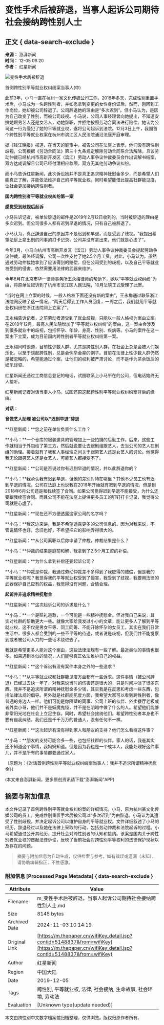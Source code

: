 # 变性手术后被辞退，当事人起诉公司期待社会接纳跨性别人士

## 正文 { data-search-exclude }


**来源：** 澎湃新闻  
**时间：** 12-05 09:20  
**作者：** 红星新闻  

![变性手术后被辞退](http://image.thepaper.cn/www/image/40/282/443.jpg)

首例跨性别平等就业权纠纷案当事人(中)

此前3年，小马一直在杭州一家文化传媒公司工作。2018年冬天，完成性别重置手术后，小马成为一名跨性别者，并如愿拿到变更的女性身份证后。然而，刚回到工作岗位，她却被公司辞退了。公司辞退她的理由是“多次迟到”。但小马认为，是因为自己改变了性别，而被公司歧视。小马说，公司人事经理曾向她提出，不知道安排她跟男艺人还是女艺人，劝她辞职，并拒绝按照劳动合同法进行赔偿。她认为公司这一行为侵犯了她的平等就业权，遂将公司起诉到法院。12月3日上午，我国首个跨性别平等就业权案在杭州市滨江区人民法院浦沿法庭开庭审理。

据《钱江晚报》报道，在当天的庭审中，被告公司在法庭上表示，他们没有跨性别歧视，公司根据《劳动合同法》第三十九条规定解除劳动合同系合法解除，且该劳动仲裁已经杭州市高新开发区（滨江）劳动人事争议仲裁委员会作出调解书结案，双方达成调解且公司已经付清相应款项，双方无其他劳动争议纠纷。

而小马告诉红星新闻，此次诉讼她并不是真正追求精神抚慰金多少，而是希望人们能真正了解，并能依法维护自己的平等就业权。同时希望能借此提高社群能见度，让社会更加接纳跨性别者。

**国内跨性别者平等就业权纠纷第一案**

**感觉受到歧视后起诉**

小马告诉记者，被单位辞退的邮件是2019年2月12日收到的，当时被辞退的理由是多次迟到。但公司很多人都有迟到早退的情况，只有自己被辞退了。

小马认为，真正辞退自己的原因并不是迟到和早退，而是受到了歧视。“我提出希望法庭上拿出别的同事的打卡记录，公司并没有拿出来，他们就是心虚了”。

今年3月，小马向杭州市高新开发区（滨江）劳动人事争议仲裁委员会提起劳动争议仲裁，最终经调解，公司一次性支付了她2.5个月工资。对此，小马认为，虽然通过劳动仲裁她拿到了应该得到的赔偿，但在公司受到的歧视，以及自己平等就业权受到的侵害，依然需要用法律的武器来维护。

今年8月在北京市华一律师事务所王永梅律师的帮助下，她以“平等就业权纠纷”为由，将原单位起诉到了杭州市滨江区人民法院，10月法院正式受理了此案。

“当时在网上立案的时候，一般人格权下面还没有新的案由”，王永梅通过联系浙江法院网反映了这一情况，“两天后得到工作人员回复，一周之后，我们就用平等就业权纠纷在浙江法院网上立案了”。

王永梅告诉记者，之前劳动者遭受到了就业歧视，只能以一般人格权为案由立案。在2018年12月，最高人民法院增加了“平等就业权纠纷”的案由，这一案由会涉及到很多就业中的歧视，包括怀孕、年龄，身高、性别、疾病等。小马的案件在这一案由下立案，成为目前国内跨性别者平等就业权纠纷第一案。

王永梅同时谈道，目前性少数人群，尤其是跨性别人群，在社会上总是会被人们娱乐化，以至于谈起跨性别，总是会例举金星的例子。目前在法律上性少数人群仍然是被忽略的，希望能通过个案，让他们的权利被严肃讨论，而不是作为茶余饭后的娱乐谈资。

红星新闻还通过工商信息登记的电话，试图联系上小马所在的公司，但电话始终无人接听。

红星新闻记者对话当事人小马，试图还原这起跨性别平等就业权纠纷案背后的缘由。

**对话：**

**曾做艺人助理 被公司以“迟到早退”辞退**

**红星新闻：**您之前在单位负责什么工作？

**小马：**一个仓库的服装道具的管理加上一些拍摄的后勤工作。后来，这些工作就相当于外包给了第三方，然后就说要让去跟剧组跟艺人，去当公司的艺人在剧组的助理。接着就有了我和人事经理之间关于跟男艺人还是女艺人的讨论。他觉得我无论跟男艺人还是女艺人，可能艺人都接受不了。

**红星新闻：**公司是否说过你有迟到早退的情况，并以此辞退你的？

**小马：**我承认我有迟到早退，但他的差别对待在哪里？其他不少员工也有迟到早退的情况。公司在法庭上也说我在2016年开始就有迟到早退的情况，但是到2018年6月公司还是和我续签了合同。如果公司觉得迟到早退不能接受，为什么还要跟我续签合同。而且公司不能在法庭上提供更多员工的钉钉打卡记录，我觉得公司就是心虚了。

**红星新闻：**现在还不方便透露这家公司的名字吗？

**小马：**我这边来讲，我是不希望透露更多的公司信息的。因为对我来说，不管说情怀也好，念旧也好，不希望把它的影响弄得很大的。

**红星新闻：**从公司离职以后你申请了仲裁，仲裁结果是什么？

**小马：**仲裁的结果是庭前和解，我拿到了2.5个月工资的补偿。

**红星新闻：**为什么拿到补偿还要起诉公司？

**小马：**仲裁是仲裁，我通过劳动仲裁差不多得到了我应得的赔偿，但是我的平等就业权呢？我觉得我的平等就业权受到了侵害，我受到了歧视，我要用法律的武器保护自己应有的权益，我觉得没有问题，合情合理。

**起诉并非追求精神抚慰金**

**红星新闻：**这次起诉公司的诉求是什么？

**小马：**一个是赔礼道歉，一个可能是一些精神抚慰金。但对我自己来说，其实对社群的帮助更大一些。就像大家给我发过小小的文章，能让更多人了解到平等就业权，这不仅是男女平等、同工同筹、不能开除怀孕的女员工。其实在我们日常生活中，很多人都会受到的一些不平等的待遇，或者说是歧视，但我们并不能觉察到或者被公司人力的一些话术绕进去了。

我就是希望更多人能对这个案由，这些法律法规有一些了解。最近类似的事情也很多。如果遇到类似的情况，人们能够真正依法维护自己的权益。

**红星新闻：**这个诉讼有没有案件本身之外的一些追求？

**小马：**从平等就业权和社群能见度方面都有一些诉求。这件事情（被公司辞退）已经过去快一年了，对我来说当时的伤害还是很大的，只是时间冲淡了很多东西。我并不是追求所谓的精神抚慰金多少钱，其实我是在反思和考虑一些东西，包括法律法规的倡导。另外就是社群能见度方面，我希望大家可以看到跨性别者，像普通的身边人一样。他们可能是你隔壁的同事、公司上班的伙伴、外卖餐厅老板或者外卖小哥，他们并不是妖魔鬼怪，并不是在阴暗中做了什么的人。希望他们能够非常阳光地在社会上立足生存。同时，希望社会接纳他们。希望跨性别者本身也不要有自我纠结，我们还是千千万万的普通人，没有任何不一样。

**红星新闻：**这次起诉有没有得到家人和朋友的支持？他们怎么看待这件事？

**小马：**朋友的支持可能会多一些，也包括社群的伙伴。家人的话，我爸其实还不知道这个事情，我妈妈知道。但是因为我也是一个成年人，我能处理好这件事儿，并不是所有的事情都要通过家人。

（原题为：《对话首例跨性别平等就业权纠纷案当事人：我并不追求所谓精神抚慰金》）

(本文来自澎湃新闻，更多原创资讯请下载“澎湃新闻”APP)
<!-- tcd_original_link https://m.thepaper.cn/wifiKey_detail.jsp?contid=5148837&from=wifiKey -->
## 摘要与附加信息

<!-- tcd_abstract -->
本文件记录了首例跨性别平等就业权纠纷案的详细情况。小马，原为杭州某文化传媒公司的员工，完成性别重置手术后被公司以“多次迟到”为由辞退。小马认为其遭受了性别歧视，并决定起诉公司以维护自身的平等就业权。文件详细叙述了小马的经历，辞退经过以及她在法律上采取的行动，包括劳动仲裁和法院起诉的过程。小马希望通过公开其经历，提升社会对跨性别者的认知和接纳。该案是国内关于跨性别者就业权的首起法律诉讼，反映了当前社会对跨性别平等权利的法律保护现状以及存在的问题。
<!-- tcd_abstract_end -->

> 摘要与附加信息为自动生成，仅供检索与参考。如有错误或遗漏（未知），请协助编辑指正，不胜感激。

### 附加信息 [Processed Page Metadata] { data-search-exclude }

| Attribute       | Value                                  |
|-----------------|----------------------------------------|
| Filename        | m_变性手术后被辞退，当事人起诉公司期待社会接纳跨性别人士.md                             |
| Size            | 8145 bytes                           |
| Archived Date   | 2024-11-03 10:14:19                             |
| Original Link   | [https://m.thepaper.cn/wifiKey_detail.jsp?contid=5148837&from=wifiKey](https://m.thepaper.cn/wifiKey_detail.jsp?contid=5148837&from=wifiKey)                       |
| Author          | 红星新闻                               |
| Region          | 中国大陆                               |
| Date            | 2019-12-05                                 |
| Tags            | 跨性别, 平等就业权, 法律, 社会接纳, 生命故事, 社会环境, 劳动法                                 |
| Evaluation            | [Unknown type(update needed)]                                 |
<!-- tcd_table_end -->

本文由跨性别中文数字档案馆归档整理，仅供浏览。版权归原作者所有。
